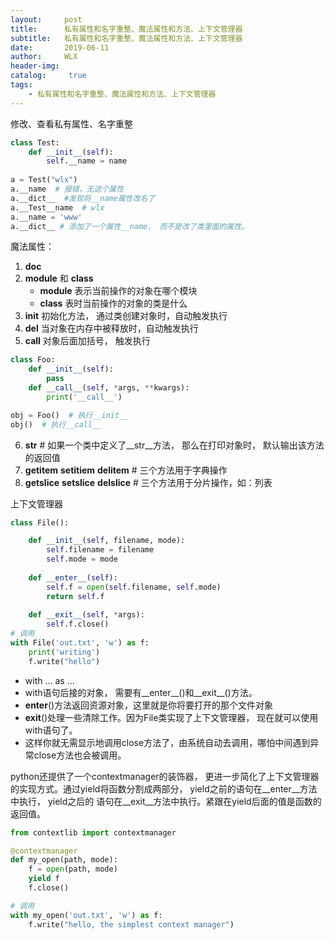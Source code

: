 ```yaml
---
layout:     post
title:      私有属性和名字重整、魔法属性和方法、上下文管理器
subtitle:   私有属性和名字重整、魔法属性和方法、上下文管理器
date:       2019-06-11
author:     WLX
header-img:  
catalog: 	 true
tags:
    - 私有属性和名字重整、魔法属性和方法、上下文管理器
---
```


修改、查看私有属性、名字重整

```python
class Test:
    def __init__(self):
        self.__name = name
        
a = Test("wlx")
a.__name  # 报错，无这个属性
a.__dict__  #发现将__name属性改名了
a.__Test__name  # wlx
a.__name = 'www'
a.__dict__ # 添加了一个属性__name， 而不是改了类里面的属性。
```

魔法属性：
1. __doc__
2. __module__ 和 __class__ 
    - __module__ 表示当前操作的对象在哪个模块
    - __class__ 表时当前操作的对象的类是什么
3. __init__ 初始化方法， 通过类创建对象时，自动触发执行
4. __del__ 当对象在内存中被释放时，自动触发执行
5. __call__ 对象后面加括号， 触发执行
```python
class Foo:
    def __init__(self):
        pass
    def __call__(self, *args, **kwargs):
        print('__call__')

obj = Foo()  # 执行__init__
obj()  # 执行__call__

```
6. __str__ # 如果一个类中定义了__str__方法， 那么在打印对象时， 默认输出该方法的返回值
7. __getitem__   __setitiem__   __delitem__ # 三个方法用于字典操作
8. __getslice__  __setslice__  __delslice__ # 三个方法用于分片操作，如：列表


上下文管理器
```python
class File():

    def __init__(self, filename, mode):
        self.filename = filename
        self.mode = mode
        
    def __enter__(self):
        self.f = open(self.filename, self.mode)
        return self.f
    
    def __exit__(self, *args):
        self.f.close()
# 调用
with File('out.txt', 'w') as f:
    print('writing')
    f.write("hello")
```
- with ... as ...
- with语句后接的对象， 需要有__enter__()和__exit__()方法。
- __enter__()方法返回资源对象，这里就是你将要打开的那个文件对象   
- __exit__()处理一些清除工作。因为File类实现了上下文管理器， 现在就可以使用with语句了。
- 这样你就无需显示地调用close方法了，由系统自动去调用，哪怕中间遇到异常close方法也会被调用。

python还提供了一个contextmanager的装饰器， 更进一步简化了上下文管理器的实现方式。通过yield将函数分割成两部分， yield之前的语句在__enter__方法中执行， yield之后的
语句在__exit__方法中执行。紧跟在yield后面的值是函数的返回值。

```python
from contextlib import contextmanager

@contextmanager
def my_open(path, mode):
    f = open(path, mode)
    yield f
    f.close()

# 调用
with my_open('out.txt', 'w') as f:
    f.write("hello, the simplest context manager")

```